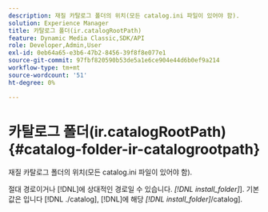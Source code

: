```yaml
---
description: 재질 카탈로그 폴더의 위치(모든 catalog.ini 파일이 있어야 함).
solution: Experience Manager
title: 카탈로그 폴더(ir.catalogRootPath)
feature: Dynamic Media Classic,SDK/API
role: Developer,Admin,User
exl-id: 0eb64a65-e3b6-47b2-8456-39f8f8e077e1
source-git-commit: 97fbf820590b53de5a1e6ce904e44d6b0ef9a214
workflow-type: tm+mt
source-wordcount: '51'
ht-degree: 0%

---
```


# 카탈로그 폴더(ir.catalogRootPath){#catalog-folder-ir-catalogrootpath}

재질 카탈로그 폴더의 위치(모든 catalog.ini 파일이 있어야 함).

절대 경로이거나 [!DNL]에 상대적인 경로일 수 있습니다. *[!DNL install_folder]*]. 기본값은 입니다 [!DNL ./catalog], [!DNL]에 해당 *[!DNL install_folder]*/catalog].
